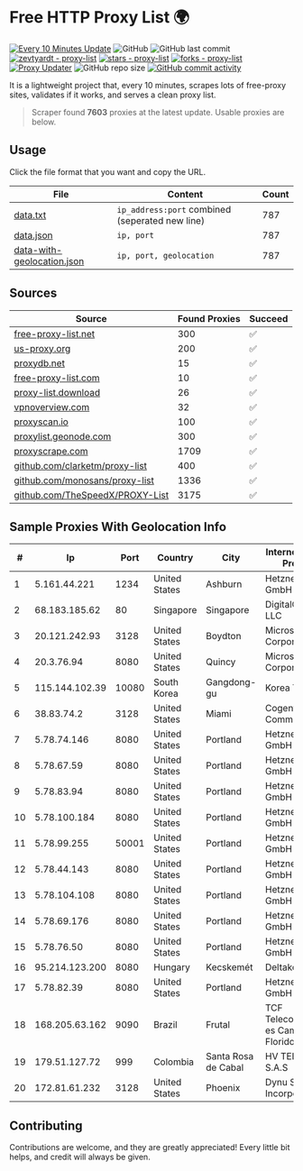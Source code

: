 
# Free HTTP Proxy List 🌍

[![Every 10 Minutes Update](https://github.com/mertguvencli/http-proxy-list/actions/workflows/main.yml/badge.svg?branch=main)](https://github.com/mertguvencli/http-proxy-list/actions/workflows/main.yml)
![GitHub](https://img.shields.io/github/license/mertguvencli/http-proxy-list)
![GitHub last commit](https://img.shields.io/github/last-commit/mertguvencli/http-proxy-list)
[![zevtyardt - proxy-list](https://img.shields.io/static/v1?label=zevtyardt&message=proxy-list&color=blue&logo=github)](https://github.com/zevtyardt/proxy-list "Go to GitHub repo")
[![stars - proxy-list](https://img.shields.io/github/stars/zevtyardt/proxy-list?style=social)](https://github.com/zevtyardt/proxy-list)
[![forks - proxy-list](https://img.shields.io/github/forks/zevtyardt/proxy-list?style=social)](https://github.com/zevtyardt/proxy-list)
[![Proxy Updater](https://github.com/zevtyardt/proxy-list/workflows/Proxy%20Updater/badge.svg)](https://github.com/zevtyardt/proxy-list/actions?query=workflow:"Proxy+Updater")
![GitHub repo size](https://img.shields.io/github/repo-size/zevtyardt/proxy-list)
[![GitHub commit activity](https://img.shields.io/github/commit-activity/m/zevtyardt/proxy-list?logo=commits)](https://github.com/zevtyardt/proxy-list/commits/main)

It is a lightweight project that, every 10 minutes, scrapes lots of free-proxy sites, validates if it works, and serves a clean proxy list.

> Scraper found **7603** proxies at the latest update. Usable proxies are below.

## Usage

Click the file format that you want and copy the URL.

|File|Content|Count|
|----|-------|-----|
|[data.txt](https://raw.githubusercontent.com/mertguvencli/http-proxy-list/main/proxy-list/data.txt)|`ip_address:port` combined (seperated new line)|787|
|[data.json](https://raw.githubusercontent.com/mertguvencli/http-proxy-list/main/proxy-list/data.json)|`ip, port`|787|
|[data-with-geolocation.json](https://raw.githubusercontent.com/mertguvencli/http-proxy-list/main/proxy-list/data-with-geolocation.json)|`ip, port, geolocation`|787|

## Sources

|Source|Found Proxies|Succeed|
|------|-------------|-------|
|[free-proxy-list.net](https://free-proxy-list.net)|300|✅|
|[us-proxy.org](https://www.us-proxy.org)|200|✅|
|[proxydb.net](http://proxydb.net)|15|✅|
|[free-proxy-list.com](https://free-proxy-list.com/?page=&port=&type%5B%5D=http&type%5B%5D=https&up_time=0&search=Search)|10|✅|
|[proxy-list.download](https://www.proxy-list.download/HTTP)|26|✅|
|[vpnoverview.com](https://vpnoverview.com/privacy/anonymous-browsing/free-proxy-servers)|32|✅|
|[proxyscan.io](https://www.proxyscan.io)|100|✅|
|[proxylist.geonode.com](https://proxylist.geonode.com/api/proxy-list?limit=300&page=1&sort_by=lastChecked&sort_type=desc&protocols=http,https)|300|✅|
|[proxyscrape.com](https://api.proxyscrape.com/v2/?request=displayproxies&protocol=http&timeout=10000&country=all&ssl=all&anonymity=all)|1709|✅|
|[github.com/clarketm/proxy-list](https://raw.githubusercontent.com/clarketm/proxy-list/master/proxy-list-raw.txt)|400|✅|
|[github.com/monosans/proxy-list](https://raw.githubusercontent.com/monosans/proxy-list/main/proxies/http.txt)|1336|✅|
|[github.com/TheSpeedX/PROXY-List](https://raw.githubusercontent.com/TheSpeedX/PROXY-List/master/http.txt)|3175|✅|


## Sample Proxies With Geolocation Info

|#|Ip|Port|Country|City|Internet Service Provider|
|-|--|----|-------|----|-------------------------|
|1|5.161.44.221|1234|United States|Ashburn|Hetzner Online GmbH|
|2|68.183.185.62|80|Singapore|Singapore|DigitalOcean, LLC|
|3|20.121.242.93|3128|United States|Boydton|Microsoft Corporation|
|4|20.3.76.94|8080|United States|Quincy|Microsoft Corporation|
|5|115.144.102.39|10080|South Korea|Gangdong-gu|Korea Telecom|
|6|38.83.74.2|3128|United States|Miami|Cogent Communications|
|7|5.78.74.146|8080|United States|Portland|Hetzner Online GmbH|
|8|5.78.67.59|8080|United States|Portland|Hetzner Online GmbH|
|9|5.78.83.94|8080|United States|Portland|Hetzner Online GmbH|
|10|5.78.100.184|8080|United States|Portland|Hetzner Online GmbH|
|11|5.78.99.255|50001|United States|Portland|Hetzner Online GmbH|
|12|5.78.44.143|8080|United States|Portland|Hetzner Online GmbH|
|13|5.78.104.108|8080|United States|Portland|Hetzner Online GmbH|
|14|5.78.69.176|8080|United States|Portland|Hetzner Online GmbH|
|15|5.78.76.50|8080|United States|Portland|Hetzner Online GmbH|
|16|95.214.123.200|8080|Hungary|Kecskemét|Deltakon Kft.|
|17|5.78.82.39|8080|United States|Portland|Hetzner Online GmbH|
|18|168.205.63.162|9090|Brazil|Frutal|TCF Telecomunica??es Campo Florido Ltda|
|19|179.51.127.72|999|Colombia|Santa Rosa de Cabal|HV TELEVISION S.A.S|
|20|172.81.61.232|3128|United States|Phoenix|Dynu Systems Incorporated|



## Contributing

Contributions are welcome, and they are greatly appreciated! Every
little bit helps, and credit will always be given.

